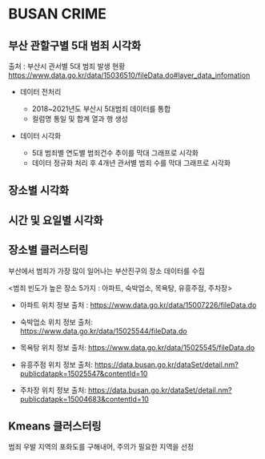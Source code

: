 # BUSAN CRIME

## 부산 관할구별 5대 범죄 시각화

출처 : 부산시 관서별 5대 범죄 발생 현황 https://www.data.go.kr/data/15036510/fileData.do#layer_data_infomation

- 데이터 전처리
  - 2018~2021년도 부산시 5대범죄 데이터를 통합
  - 컬럼명 통일 및 합계 열과 행 생성
  
- 데이터 시각화
  - 5대 범죄별 연도별 범죄건수 추이를 막대 그래프로 시각화
  - 데이터 정규화 처리 후 4개년 관서별 범죄 수를 막대 그래프로 시각화

## 장소별 시각화

## 시간 및 요일별 시각화

## 장소별 클러스터링

부산에서 범죄가 가장 많이 일어나는 부산진구의 장소 데이터를 수집

<범죄 빈도가 높은 장소 5가지 : 아파트, 숙박업소, 목욕탕, 유흥주점, 주차장>

- 아파트 위치 정보 출처 : https://www.data.go.kr/data/15007226/fileData.do
  
- 숙박업소 위치 정보 출처: https://www.data.go.kr/data/15025544/fileData.do
  
- 목욕탕 위치 정보 출처: https://www.data.go.kr/data/15025545/fileData.do 
  
- 유흥주점 위치 정보 출처: https://data.busan.go.kr/dataSet/detail.nm?publicdatapk=15025547&contentId=10
  
- 주차장 위치 정보 출처: https://data.busan.go.kr/dataSet/detail.nm?publicdatapk=15004683&contentId=10



## Kmeans 클러스터링

범죄 우발 지역의 포화도를 구해내어, 주의가 필요한 지역을 선정
